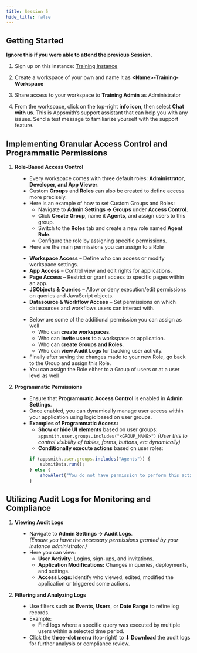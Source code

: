 ```yaml
---
title: Session 5
hide_title: false
---
```


<!-- vale off -->

## Getting Started 

**Ignore this if you were able to attend the previous Session.**

1. Sign up on this instance: [Training Instance](https://training.app.appsmith.com/user/signup)

2. Create a workspace of your own and name it as **\<Name\>-Training-Workspace**

3. Share access to your workspace to **Training Admin** as Administrator

4. From the workspace, click on the top-right **info icon**, then select **Chat with us**. This is Appsmith’s support assistant that can help you with any issues. Send a test message to familiarize yourself with the support feature.

## Implementing Granular Access Control and Programmatic Permissions

1. **Role-Based Access Control**

<dd>

* Every workspace comes with three default roles: **Administrator, Developer, and App Viewer**.  
* Custom **Groups** and **Roles** can also be created to define access more precisely.
* Here is an example of how to set Custom Groups and Roles:
  - Navigate to **Admin Settings → Groups** under **Access Control**.  
  - Click **Create Group**, name it **Agents**, and assign users to this group.  
  - Switch to the **Roles** tab and create a new role named **Agent Role**.  
  - Configure the role by assigning specific permissions.
*  Here are the main permissions you can assign to a Role
  - **Workspace Access** – Define who can access or modify workspace settings.  
  - **App Access** – Control view and edit rights for applications.  
  - **Page Access** – Restrict or grant access to specific pages within an app.  
  - **JSObjects & Queries** – Allow or deny execution/edit permissions on queries and JavaScript objects.  
  - **Datasource & Workflow Access** – Set permissions on which datasources and workflows users can interact with.  
* Below are some of the additional permission you can assign as well
  - Who can **create workspaces**.  
  - Who can **invite users** to a workspace or application.  
  - Who can **create Groups and Roles**.  
  - Who can **view Audit Logs** for tracking user activity.
* Finally after saving the changes made to your new Role, go back to the Group and assign this Role.
* You can assign the Role either to a Group of users or at a user level as well

</dd>

2. **Programmatic Permissions**

<dd>

* Ensure that **Programmatic Access Control** is enabled in **Admin Settings**.  
* Once enabled, you can dynamically manage user access within your application using logic based on user groups.  
* **Examples of Programmatic Access:**
  - **Show or hide UI elements** based on user groups:
  ```appsmith.user.groups.includes("<GROUP_NAME>")```
  *(User this to control visibility of tables, forms, buttons, etc dynamically)*
  - **Conditionally execute actions** based on user roles:
  ```jsx
  if (appsmith.user.groups.includes("Agents")) {
      submitData.run();
  } else {
      showAlert("You do not have permission to perform this action.");
  }
  ```

</dd>

## Utilizing Audit Logs for Monitoring and Compliance

1. **Viewing Audit Logs**

<dd>

* Navigate to **Admin Settings → Audit Logs**.  
  *(Ensure you have the necessary permissions granted by your instance administrator.)*
* Here you can view:
  - **User Activity:** Logins, sign-ups, and invitations.
  - **Application Modifications:** Changes in queries, deployments, and settings.
  - **Access Logs:** Identify who viewed, edited, modified the application or triggered some actions.

</dd>

2. **Filtering and Analyzing Logs**
<dd>

* Use filters such as **Events**, **Users**, or **Date Range** to refine log records.
* Example:
  - Find logs where a specific query was executed by multiple users within a selected time period.
* Click the **three-dot menu** (top-right) to **⬇ Download** the audit logs for further analysis or compliance review.

</dd>
